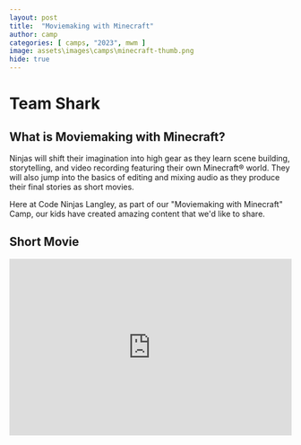 ```yaml
---
layout: post
title:  "Moviemaking with Minecraft"
author: camp
categories: [ camps, "2023", mwm ]
image: assets\images\camps\minecraft-thumb.png
hide: true
---
```

# Team Shark

## What is Moviemaking with Minecraft?
Ninjas will shift their imagination into high gear as they learn scene building, storytelling, and video recording featuring their own Minecraft® world. They will also jump into the basics of editing and mixing audio as they produce their final stories as short movies.

Here at Code Ninjas Langley, as part of our "Moviemaking with Minecraft" Camp, our kids have created amazing content that we'd like to share.


## Short Movie

<p><iframe style="width:100%;" height="315" src="https://www.youtube.com/embed/FFzdqhXKt5Y?rel=0&amp;showinfo=0" frameborder="0" allowfullscreen></iframe></p>


<!-- Please check back after a while, the sensei is uploading the content to the hub.
<div style="width:100%">
    <img src='/assets/images/upload-cat.gif' style="width:80%;margin:auto;">
<div> -->
